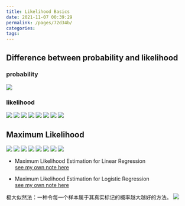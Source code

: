 ```yaml
---
title: Likelihood Basics
date: 2021-11-07 00:39:29
permalink: /pages/72d34b/
categories:
tags: 
---
```

## Difference between probability and likelihood
### probability
![](https://raw.githubusercontent.com/emmableu/image/master/likelihood-0.png)
### likelihood
![](https://raw.githubusercontent.com/emmableu/image/master/likelihood-1.png)
![](https://raw.githubusercontent.com/emmableu/image/master/likelihood-2.png)
![](https://raw.githubusercontent.com/emmableu/image/master/likelihood-3.png)
![](https://raw.githubusercontent.com/emmableu/image/master/likelihood-4.png)
![](https://raw.githubusercontent.com/emmableu/image/master/likelihood-5.png)
![](https://raw.githubusercontent.com/emmableu/image/master/likelihood-6.png)
![](https://raw.githubusercontent.com/emmableu/image/master/likelihood-7.png)
![](https://raw.githubusercontent.com/emmableu/image/master/likelihood-8.png)

## Maximum Likelihood
![](https://raw.githubusercontent.com/emmableu/image/master/likelihood-10.png)
![](https://raw.githubusercontent.com/emmableu/image/master/likelihood-11.png)
![](https://raw.githubusercontent.com/emmableu/image/master/likelihood-12.png)
![](https://raw.githubusercontent.com/emmableu/image/master/likelihood-13.png)
![](https://raw.githubusercontent.com/emmableu/image/master/likelihood-14.png)
![](https://raw.githubusercontent.com/emmableu/image/master/likelihood-15.png)
![](https://raw.githubusercontent.com/emmableu/image/master/likelihood-16.png)
![](https://raw.githubusercontent.com/emmableu/image/master/likelihood-17.png)


-  Maximum Likelihood Estimation for Linear Regression   
[see my own note here](https://emmableu.github.io/leetcode-note-site/pages/963e9f/)

- Maximum Likelihood Estimation for Logistic Regression  
[see my own note here](https://emmableu.github.io/leetcode-note-site/pages/1eb164/)

极大似然法：一种令每一个样本属于其真实标记的概率越大越好的方法。
![](https://raw.githubusercontent.com/emmableu/image/master/ml-basics-2.png)
